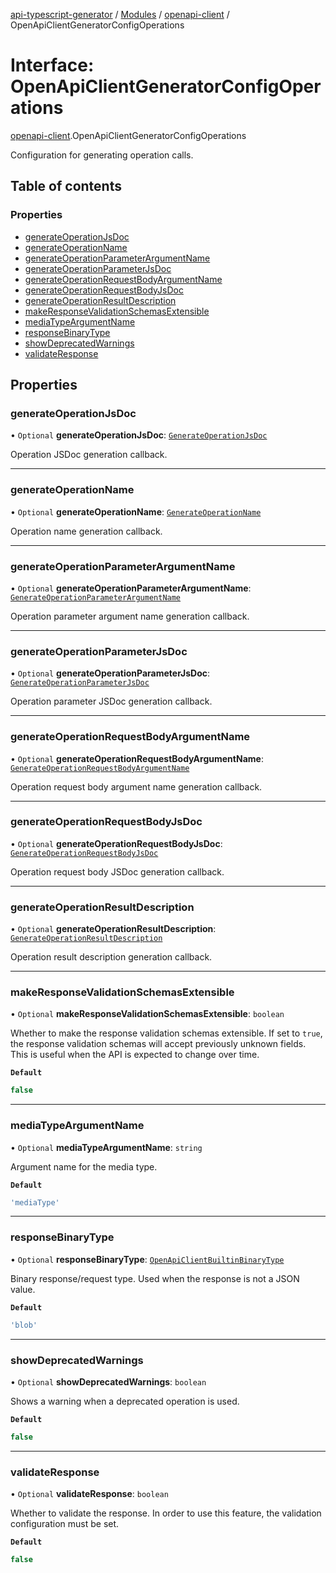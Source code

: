 [api-typescript-generator](../../README.md) / [Modules](../modules.md) / [openapi-client](../modules/openapi_client.md) / OpenApiClientGeneratorConfigOperations

# Interface: OpenApiClientGeneratorConfigOperations

[openapi-client](../modules/openapi_client.md).OpenApiClientGeneratorConfigOperations

Configuration for generating operation calls.

## Table of contents

### Properties

- [generateOperationJsDoc](openapi_client.OpenApiClientGeneratorConfigOperations.md#generateoperationjsdoc)
- [generateOperationName](openapi_client.OpenApiClientGeneratorConfigOperations.md#generateoperationname)
- [generateOperationParameterArgumentName](openapi_client.OpenApiClientGeneratorConfigOperations.md#generateoperationparameterargumentname)
- [generateOperationParameterJsDoc](openapi_client.OpenApiClientGeneratorConfigOperations.md#generateoperationparameterjsdoc)
- [generateOperationRequestBodyArgumentName](openapi_client.OpenApiClientGeneratorConfigOperations.md#generateoperationrequestbodyargumentname)
- [generateOperationRequestBodyJsDoc](openapi_client.OpenApiClientGeneratorConfigOperations.md#generateoperationrequestbodyjsdoc)
- [generateOperationResultDescription](openapi_client.OpenApiClientGeneratorConfigOperations.md#generateoperationresultdescription)
- [makeResponseValidationSchemasExtensible](openapi_client.OpenApiClientGeneratorConfigOperations.md#makeresponsevalidationschemasextensible)
- [mediaTypeArgumentName](openapi_client.OpenApiClientGeneratorConfigOperations.md#mediatypeargumentname)
- [responseBinaryType](openapi_client.OpenApiClientGeneratorConfigOperations.md#responsebinarytype)
- [showDeprecatedWarnings](openapi_client.OpenApiClientGeneratorConfigOperations.md#showdeprecatedwarnings)
- [validateResponse](openapi_client.OpenApiClientGeneratorConfigOperations.md#validateresponse)

## Properties

### generateOperationJsDoc

• `Optional` **generateOperationJsDoc**: [`GenerateOperationJsDoc`](../modules/openapi_client.md#generateoperationjsdoc)

Operation JSDoc generation callback.

___

### generateOperationName

• `Optional` **generateOperationName**: [`GenerateOperationName`](../modules/openapi_client.md#generateoperationname)

Operation name generation callback.

___

### generateOperationParameterArgumentName

• `Optional` **generateOperationParameterArgumentName**: [`GenerateOperationParameterArgumentName`](../modules/openapi_client.md#generateoperationparameterargumentname)

Operation parameter argument name generation callback.

___

### generateOperationParameterJsDoc

• `Optional` **generateOperationParameterJsDoc**: [`GenerateOperationParameterJsDoc`](../modules/openapi_client.md#generateoperationparameterjsdoc)

Operation parameter JSDoc generation callback.

___

### generateOperationRequestBodyArgumentName

• `Optional` **generateOperationRequestBodyArgumentName**: [`GenerateOperationRequestBodyArgumentName`](../modules/openapi_client.md#generateoperationrequestbodyargumentname)

Operation request body argument name generation callback.

___

### generateOperationRequestBodyJsDoc

• `Optional` **generateOperationRequestBodyJsDoc**: [`GenerateOperationRequestBodyJsDoc`](../modules/openapi_client.md#generateoperationrequestbodyjsdoc)

Operation request body JSDoc generation callback.

___

### generateOperationResultDescription

• `Optional` **generateOperationResultDescription**: [`GenerateOperationResultDescription`](../modules/openapi_client.md#generateoperationresultdescription)

Operation result description generation callback.

___

### makeResponseValidationSchemasExtensible

• `Optional` **makeResponseValidationSchemasExtensible**: `boolean`

Whether to make the response validation schemas extensible. If set to `true`, the response validation schemas
will accept previously unknown fields. This is useful when the API is expected to change over time.

**`Default`**

```ts
false
```

___

### mediaTypeArgumentName

• `Optional` **mediaTypeArgumentName**: `string`

Argument name for the media type.

**`Default`**

```ts
'mediaType'
```

___

### responseBinaryType

• `Optional` **responseBinaryType**: [`OpenApiClientBuiltinBinaryType`](../modules/openapi_client.md#openapiclientbuiltinbinarytype)

Binary response/request type. Used when the response is not a JSON value.

**`Default`**

```ts
'blob'
```

___

### showDeprecatedWarnings

• `Optional` **showDeprecatedWarnings**: `boolean`

Shows a warning when a deprecated operation is used.

**`Default`**

```ts
false
```

___

### validateResponse

• `Optional` **validateResponse**: `boolean`

Whether to validate the response. In order to use this feature, the validation configuration must be set.

**`Default`**

```ts
false
```
